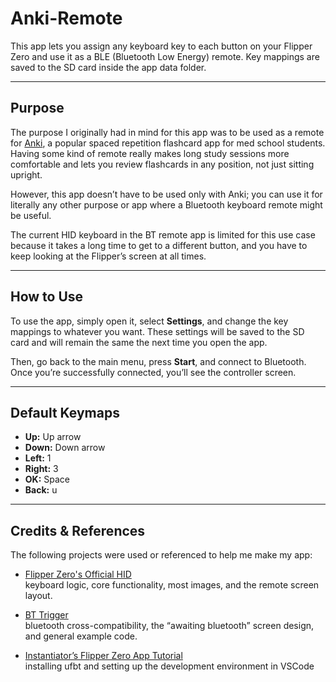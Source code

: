 # Anki-Remote

This app lets you assign any keyboard key to each button on your Flipper Zero and use it as a BLE (Bluetooth Low Energy) remote. Key mappings are saved to the SD card inside the app data folder.

---

## Purpose

The purpose I originally had in mind for this app was to be used as a remote for [Anki](https://apps.ankiweb.net/), a popular spaced repetition flashcard app for med school students. Having some kind of remote really makes long study sessions more comfortable and lets you review flashcards in any position, not just sitting upright.

However, this app doesn’t have to be used only with Anki; you can use it for literally any other purpose or app where a Bluetooth keyboard remote might be useful.

The current HID keyboard in the BT remote app is limited for this use case because it takes a long time to get to a different button, and you have to keep looking at the Flipper’s screen at all times.

---

## How to Use

To use the app, simply open it, select **Settings**, and change the key mappings to whatever you want. These settings will be saved to the SD card and will remain the same the next time you open the app.

Then, go back to the main menu, press **Start**, and connect to Bluetooth. Once you’re successfully connected, you’ll see the controller screen.

---

## Default Keymaps

- **Up:** Up arrow  
- **Down:** Down arrow  
- **Left:** 1  
- **Right:** 3  
- **OK:** Space  
- **Back:** u  

---

## Credits & References

The following projects were used or referenced to help me make my app:

- [Flipper Zero's Official HID](https://github.com/flipperdevices/flipperzero-firmware/tree/dev/applications/system/hid_app)  
  keyboard logic, core functionality, most images, and the remote screen layout.

- [BT Trigger](https://github.com/xMasterX/all-the-plugins/tree/dev/apps_source_code/bluetooth-trigger)  
  bluetooth cross-compatibility, the “awaiting bluetooth” screen design, and general example code.

- [Instantiator’s Flipper Zero App Tutorial](https://instantiator.dev/post/flipper-zero-app-tutorial-01/)  
  installing ufbt and setting up the development environment in VSCode
